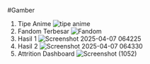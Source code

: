 #Gamber
1. Tipe Anime ![tipe anime](https://github.com/user-attachments/assets/06e9f5d7-9d95-44b8-a351-89f6bfa5a380)
2. Fandom Terbesar ![Fandom](https://github.com/user-attachments/assets/b6c7b3ee-94a4-4151-ac8e-39e2d43afdcd)
3. Hasil 1 ![Screenshot 2025-04-07 064225](https://github.com/user-attachments/assets/1fefe32d-f678-4468-8a12-ffa3fc3e6481)
4. Hasil 2 ![Screenshot 2025-04-07 064330](https://github.com/user-attachments/assets/340e0f39-4604-431d-927c-7a66ef536a0f)
5. Attrition Dashboard ![Screenshot (1052)](https://github.com/user-attachments/assets/9cb402b2-e565-4277-a2cf-95c15060cacd)


